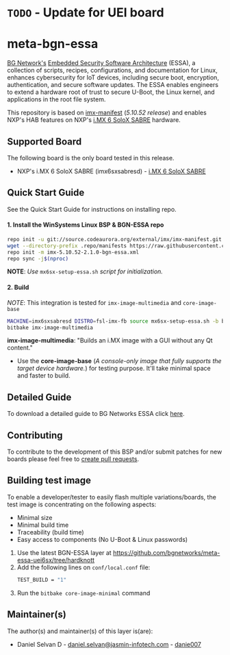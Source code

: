 <!--
# File: README.md
# Author: Daniel Selvan, Jasmin Infotech
# Copyright (c) 2022 BG Networks, Inc.
#
# See LICENSE file for license details.
-->

# `TODO` - Update for UEI board

# meta-bgn-essa

[BG Network's](https://bgnet.works/) [Embedded Security Software Architecture](https://bgnet.works/embedded-security-software-architecture/) (ESSA), a collection of scripts, recipes, configurations, and documentation for Linux, enhances cybersecurity for IoT devices, including secure boot, encryption, authentication, and secure software updates. The ESSA enables engineers to extend a hardware root of trust to secure U-Boot, the Linux kernel, and applications in the root file system.

This repository is based on [imx-manifest](https://source.codeaurora.org/external/imx/imx-manifest/tree/?h=imx-linux-hardknott) (_5.10.52 release_) and enables NXP's HAB features on NXP's [i.MX 6 SoloX SABRE](https://www.nxp.com/document/guide/getting-started-with-i-mx-6-solox-sabre:GS-RD-IMX6SX-SABRE) hardware.

## Supported Board

The following board is the only board tested in this release.

- NXP's i.<d/>MX 6 SoloX SABRE (imx6sxsabresd) - [i.MX 6 SoloX SABRE](https://www.nxp.com/design/development-boards/i-mx-evaluation-and-development-boards/sabre-board-for-smart-devices-based-on-the-i-mx-6solox-applications-processors:RD-IMX6SX-SABRE)

## Quick Start Guide

See the Quick Start Guide for instructions on installing repo.

#### 1. Install the WinSystems Linux BSP & BGN-ESSA repo

```bash
repo init -u git://source.codeaurora.org/external/imx/imx-manifest.git -b imx-linux-hardknott -m imx-5.10.52-2.1.0.xml
wget --directory-prefix .repo/manifests https://raw.githubusercontent.com/danie007/meta-essa-mx6sx/hardknott/scripts/imx-5.10.52-2.1.0-bgn-essa.xml
repo init -m imx-5.10.52-2.1.0-bgn-essa.xml
repo sync -j$(nproc)
```

**NOTE**: _Use_ `mx6sx-setup-essa.sh` _script for initialization._

#### 2. Build

_NOTE_: This integration is tested for `imx-image-multimedia` and `core-image-base`

```bash
MACHINE=imx6sxsabresd DISTRO=fsl-imx-fb source mx6sx-setup-essa.sh -b build
bitbake imx-image-multimedia
```

**imx-image-multimedia**: "Builds an i.<d/>MX image with a GUI without any Qt content."

- Use the **core-image-base** (_A console-only image that fully supports the target device hardware._) for testing purpose. It'll take minimal space and faster to build.

## Detailed Guide

To download a detailed guide to BG Networks ESSA click [here](https://bgnet.works/download-essa-user-guide/).

## Contributing

To contribute to the development of this BSP and/or submit patches for new boards please feel free to [create pull requests](https://github.com/bgnetworks/meta-bgn-essa/pulls).

## Building test image

To enable a developer/tester to easily flash multiple variations/boards, the test image is concentrating on the following aspects:

- Minimal size
- Minimal build time
- Traceability (build time)
- Easy access to components (No U-Boot & Linux passwords)

1. Use the latest BGN-ESSA layer at https://github.com/bgnetworks/meta-essa-uei6sx/tree/hardknott
2. Add the following lines on `conf/local.conf` file:
   ```bash
   TEST_BUILD = "1"
   ```
3. Run the `bitbake core-image-minimal` command

## Maintainer(s)

The author(s) and maintainer(s) of this layer is(are):

- Daniel Selvan D - <daniel.selvan@jasmin-infotech.com> - [danie007](https://github.com/danie007)
